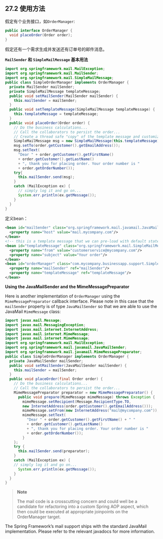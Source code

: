 ## 27.2 使用方法
假定有个业务接口，如`OrderManager`:
```java
public interface OrderManager {
  void placeOrder(Order order);
}
```

假定还有一个需求生成并发送还有订单号的邮件消息。

__`MailSender` 和 `SimpleMailMessage` 基本用法__

```java
import org.springframework.mail.MailException;
import org.springframework.mail.MailSender;
import org.springframework.mail.SimpleMailMessage;
public class SimpleOrderManager implements OrderManager {
  private MailSender mailSender;
  private SimpleMailMessage templateMessage;
  public void setMailSender(MailSender mailSender) {
    this.mailSender = mailSender;
  }
  public void setTemplateMessage(SimpleMailMessage templateMessage) {
    this.templateMessage = templateMessage;
  }
  public void placeOrder(Order order) {
    // Do the business calculations...
    // Call the collaborators to persist the order...
    // Create a thread safe "copy" of the template message and customize it
    SimpleMailMessage msg = new SimpleMailMessage(this.templateMessage);
    msg.setTo(order.getCustomer().getEmailAddress());
    msg.setText(
      "Dear " + order.getCustomer().getFirstName()
      + order.getCustomer().getLastName()
      + ", thank you for placing order. Your order number is "
      + order.getOrderNumber());
    try{
      this.mailSender.send(msg);
    }
    catch (MailException ex) {
      // simply log it and go on...
      System.err.println(ex.getMessage());
    }
  }
}
```

定义bean：

```xml
<bean id="mailSender" class="org.springframework.mail.javamail.JavaMailSenderImpl">
  <property name="host" value="mail.mycompany.com"/>
</bean>
<!-- this is a template message that we can pre-load with default state -->
<bean id="templateMessage" class="org.springframework.mail.SimpleMailMessage">
  <property name="from" value="customerservice@mycompany.com"/>
  <property name="subject" value="Your order"/>
</bean>
<bean id="orderManager" class="com.mycompany.businessapp.support.SimpleOrderManager">
  <property name="mailSender" ref="mailSender"/>
  <property name="templateMessage" ref="templateMessage"/>
</bean>
```

__Using the JavaMailSender and the MimeMessagePreparator__

Here is another implementation of `OrderManager` using the `MimeMessagePreparator` callback
interface. Please note in this case that the `mailSender` property is of type `JavaMailSender` so that
we are able to use the JavaMail `MimeMessage` class:

```java
import javax.mail.Message;
import javax.mail.MessagingException;
import javax.mail.internet.InternetAddress;
import javax.mail.internet.MimeMessage;
import javax.mail.internet.MimeMessage;
import org.springframework.mail.MailException;
import org.springframework.mail.javamail.JavaMailSender;
import org.springframework.mail.javamail.MimeMessagePreparator;
public class SimpleOrderManager implements OrderManager {
  private JavaMailSender mailSender;
  public void setMailSender(JavaMailSender mailSender) {
    this.mailSender = mailSender;
  }
  public void placeOrder(final Order order) {
    // Do the business calculations...
    // Call the collaborators to persist the order...
    MimeMessagePreparator preparator = new MimeMessagePreparator() {
      public void prepare(MimeMessage mimeMessage) throws Exception {
        mimeMessage.setRecipient(Message.RecipientType.TO,
        new InternetAddress(order.getCustomer().getEmailAddress()));
        mimeMessage.setFrom(new InternetAddress("mail@mycompany.com"));
        mimeMessage.setText(
          "Dear " + order.getCustomer().getFirstName() + " "
          + order.getCustomer().getLastName()
          + ", thank you for placing order. Your order number is "
          + order.getOrderNumber());
        }
    };
    try {
      this.mailSender.send(preparator);
    }
    catch (MailException ex) {
    // simply log it and go on...
      System.err.println(ex.getMessage());
    }
  }
}
```

> __Note__
>
> The mail code is a crosscutting concern and could well be a candidate for refactoring into
a custom Spring AOP aspect, which then could be executed at appropriate joinpoints on the
OrderManager target.

The Spring Framework’s mail support ships with the standard JavaMail implementation. Please refer to
the relevant javadocs for more information.
